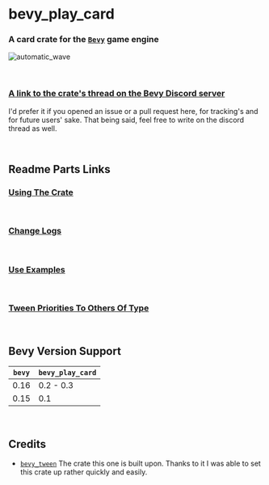 # bevy_play_card
### A card crate for the [`Bevy`](https://bevyengine.org/) game engine

![automatic_wave](https://github.com/user-attachments/assets/d99ac820-d92b-47ac-bcd3-a8d0449db275)

<br>

### [A link to the crate's thread on the Bevy Discord server](https://discord.com/channels/691052431525675048/1354856571083034866)

I'd prefer it if you opened an issue or a pull request here, for tracking's and for future users' sake.
That being said, feel free to write on the discord thread as well.

<br>

## Readme Parts Links

### [Using The Crate](docs/using_the_crate.md) 
<br>

### [Change Logs](docs/change_logs.md)
<br>

### [Use Examples](examples/use_examples.md)
<br>

### [Tween Priorities To Others Of Type](docs/tween_priorities_to_others_of_type.md)
<br>

## Bevy Version Support
| `bevy` | `bevy_play_card` |
|--------|------------------|
| 0.16   | 0.2 - 0.3        |
| 0.15   | 0.1              |
<br>

## Credits
- [`bevy_tween`](https://github.com/Multirious/bevy_tween)
  The crate this one is built upon. Thanks to it I was able to set this crate up rather quickly and easily.
